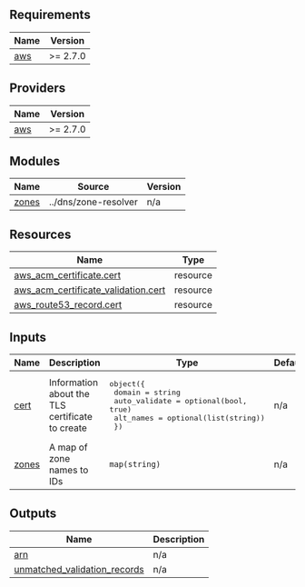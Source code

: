 <!-- BEGIN_TF_DOCS -->
## Requirements

| Name | Version |
|------|---------|
| <a name="requirement_aws"></a> [aws](#requirement\_aws) | >= 2.7.0 |

## Providers

| Name | Version |
|------|---------|
| <a name="provider_aws"></a> [aws](#provider\_aws) | >= 2.7.0 |

## Modules

| Name | Source | Version |
|------|--------|---------|
| <a name="module_zones"></a> [zones](#module\_zones) | ../dns/zone-resolver | n/a |

## Resources

| Name | Type |
|------|------|
| [aws_acm_certificate.cert](https://registry.terraform.io/providers/hashicorp/aws/latest/docs/resources/acm_certificate) | resource |
| [aws_acm_certificate_validation.cert](https://registry.terraform.io/providers/hashicorp/aws/latest/docs/resources/acm_certificate_validation) | resource |
| [aws_route53_record.cert](https://registry.terraform.io/providers/hashicorp/aws/latest/docs/resources/route53_record) | resource |

## Inputs

| Name | Description | Type | Default | Required |
|------|-------------|------|---------|:--------:|
| <a name="input_cert"></a> [cert](#input\_cert) | Information about the TLS certificate to create | <pre>object({<br>    domain        = string<br>    auto_validate = optional(bool, true)<br>    alt_names     = optional(list(string))<br>  })</pre> | n/a | yes |
| <a name="input_zones"></a> [zones](#input\_zones) | A map of zone names to IDs | `map(string)` | n/a | yes |

## Outputs

| Name | Description |
|------|-------------|
| <a name="output_arn"></a> [arn](#output\_arn) | n/a |
| <a name="output_unmatched_validation_records"></a> [unmatched\_validation\_records](#output\_unmatched\_validation\_records) | n/a |
<!-- END_TF_DOCS -->